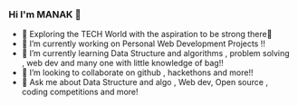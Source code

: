 ### Hi I'm MANAK 👋
 
 
 
 
 
 
 

- 🚀 Exploring the TECH World with the aspiration to be strong there💪
- 🔭 I’m currently working on Personal Web Development Projects !!
- 🌱 I’m currently learning Data Structure and algorithms , problem solving , web dev and many one with little knowledge of bag!!
- 👯 I’m looking to collaborate on github , hackethons and more!!
- 💬 Ask me about Data Structure and algo , Web dev, Open source , coding competitions and more!



